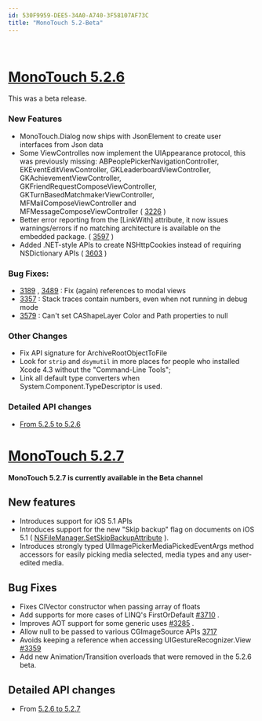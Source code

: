 ```yaml
---
id: 530F9959-DEE5-34A0-A740-3F58107AF73C
title: "MonoTouch 5.2-Beta"
---
```


&nbsp;

 <a name="MonoTouch_5.2.6" class="injected"></a>


#  [MonoTouch 5.2.6]()

This was a beta release.

 <a name="New_Features" class="injected"></a>


### New Features

-  MonoTouch.Dialog now ships with JsonElement to create user interfaces from Json data 
-  Some ViewControlles now implement the UIAppearance protocol, this was previously missing: ABPeoplePickerNavigationController, EKEventEditViewController, GKLeaderboardViewController, GKAchievementViewController, GKFriendRequestComposeViewController, GKTurnBasedMatchmakerViewController, MFMailComposeViewController and MFMessageComposeViewController ( [3226](https://bugzilla.xamarin.com/show_bug.cgi?id=3226) ) 
-  Better error reporting from the [LinkWith] attribute, it now issues warnings/errors if no matching architecture is available on the embedded package. ( [3597](https://bugzilla.xamarin.com/show_bug.cgi?id=3597) ) 
-  Added .NET-style APIs to create NSHttpCookies instead of requiring NSDictionary APIs ( [3603](https://bugzilla.xamarin.com/show_bug.cgi?id=3603) ) 


 <a name="Bug_Fixes:" class="injected"></a>


### Bug Fixes:

-   [3189](https://bugzilla.xamarin.com/show_bug.cgi?id=3189) ,  [3489](https://bugzilla.xamarin.com/show_bug.cgi?id=3489) : Fix (again) references to modal views 
-   [3357](https://bugzilla.xamarin.com/show_bug.cgi?id=3357) : Stack traces contain numbers, even when not running in debug mode 
-   [3579](https://bugzilla.xamarin.com/show_bug.cgi?id=3579) : Can't set CAShapeLayer Color and Path properties to null 


 <a name="Other_Changes" class="injected"></a>


### Other Changes

-  Fix API signature for ArchiveRootObjectToFile
-  Look for `strip` and `dsymutil` in more places for people who installed Xcode 4.3 without the "Command-Line Tools"; 
-  Link all default type converters when System.Component.TypeDescriptor is used. 


 <a name="Detailed_API_changes" class="injected"></a>


### Detailed API changes

-   [From 5.2.5 to 5.2.6](/releases/ios/api_changes/from_5.2.5_to_5.2.6) 


 <a name="MonoTouch_5.2.7" class="injected"></a>


#  [MonoTouch 5.2.7]()

 **MonoTouch 5.2.7 is currently available in the Beta channel**

 <a name="New_features" class="injected"></a>


## New features

-  Introduces support for iOS 5.1 APIs
-  Introduces support for the new "Skip backup" flag on documents on iOS 5.1 ( [NSFileManager.SetSkipBackupAttribute](http://iosapi.xamarin.com/?link=M%3aMonoTouch.Foundation.NSFileManager.SetSkipBackupAttribute(System.String%2cSystem.Boolean)) ). 
-  Introduces strongly typed UIImagePickerMediaPickedEventArgs method accessors for easily picking media selected, media types and any user-edited media. 


 <a name="Bug_Fixes" class="injected"></a>


## Bug Fixes

-  Fixes CIVector constructor when passing array of floats
-  Add supports for more cases of LINQ's FirstOrDefault [#3710](https://bugzilla.xamarin.com/show_bug.cgi?id=3710) . 
-  Improves AOT support for some generic uses  [#3285](https://bugzilla.xamarin.com/show_bug.cgi?id=3285) . 
-  Allow null to be passed to various CGImageSource APIs  [3717](https://bugzilla.xamarin.com/show_bug.cgi?id=3717) 
-  Avoids keeping a reference when accessing UIGestureRecognizer.View  [#3359](https://bugzilla.xamarin.com/show_bug.cgi?id=3359) 
-  Add new Animation/Transition overloads that were removed in the 5.2.6 beta. 


 <a name="Detailed_API_changes" class="injected"></a>


## Detailed API changes

-  From  [5.2.6 to 5.2.7](/releases/ios/api_changes/from_5.2.6_to_5.2.7)
